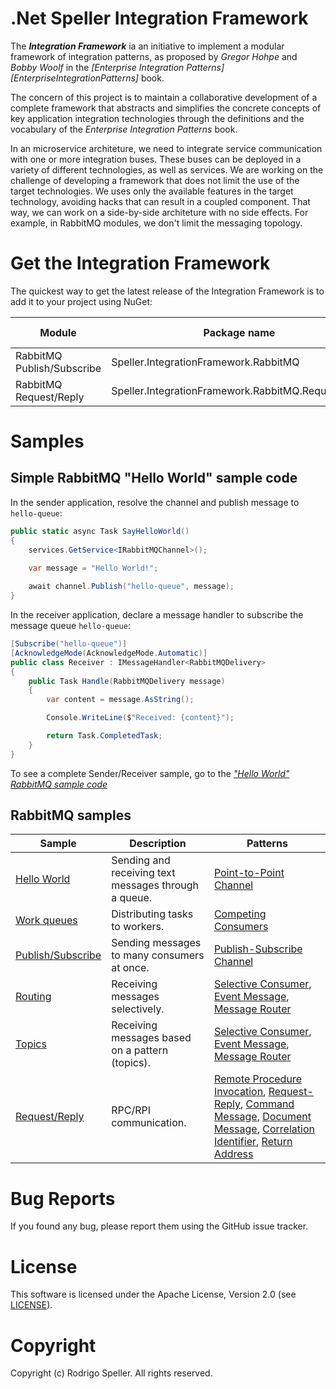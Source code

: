 # .Net Speller Integration Framework

The ***Integration Framework*** ia an initiative to implement a modular framework of integration patterns, as proposed by *Gregor Hohpe* and *Bobby Woolf* in the *[Enterprise Integration Patterns][EnterpriseIntegrationPatterns]* book.

The concern of this project is to maintain a collaborative development of a complete framework that abstracts and simplifies the concrete concepts of key application integration technologies through the definitions and the vocabulary of the *Enterprise Integration Patterns* book.

In an microservice architeture, we need to integrate service communication with one or more integration buses. These buses can be deployed in a variety of different technologies, as well as services. We are working on the challenge of developing a framework that does not limit the use of the target technologies. We uses only the available features in the target technology, avoiding hacks that can result in a coupled component. That way, we can work on a side-by-side architeture with no side effects. For example, in RabbitMQ modules, we don't limit the messaging topology.

# Get the Integration Framework
The quickest way to get the latest release of the Integration Framework is to add it to your project using NuGet:

|Module|Package name|Latest version|
|------|------------|--------------|
|RabbitMQ Publish/Subscribe|Speller.IntegrationFramework.RabbitMQ|[![NuGet][badge:nuget:Speller.IntegrationFramework.RabbitMQ]][nuget:Speller.IntegrationFramework.RabbitMQ]|
|RabbitMQ Request/Reply|Speller.IntegrationFramework.RabbitMQ.RequestReply|[![NuGet][badge:nuget:Speller.IntegrationFramework.RabbitMQ.RequestReply]][nuget:Speller.IntegrationFramework.RabbitMQ.RequestReply]|

# Samples

## Simple RabbitMQ "Hello World" sample code

In the sender application, resolve the channel and publish message to `hello-queue`:

```csharp
public static async Task SayHelloWorld()
{
    services.GetService<IRabbitMQChannel>();

    var message = "Hello World!";
    
    await channel.Publish("hello-queue", message);
}
```

In the receiver application, declare a message handler to subscribe the message queue `hello-queue`:

```csharp
[Subscribe("hello-queue")]
[AcknowledgeMode(AcknowledgeMode.Automatic)]
public class Receiver : IMessageHandler<RabbitMQDelivery>
{
    public Task Handle(RabbitMQDelivery message)
    {
        var content = message.AsString();

        Console.WriteLine($"Received: {content}");

        return Task.CompletedTask;
    }
}
```

To see a complete Sender/Receiver sample, go to the *["Hello World" RabbitMQ sample code][Sample01-HelloWorld]*

## RabbitMQ samples

|Sample|Description|Patterns|
|-|-|-|
|[Hello World][Sample01-HelloWorld]|Sending and receiving text messages through a queue.|[Point-to-Point Channel]|
|[Work queues][Sample02-WorkQueues]|Distributing tasks to workers.|[Competing Consumers]|
|[Publish/Subscribe][Sample03-PublishSubscribe]|Sending messages to many consumers at once.|[Publish-Subscribe Channel]
|[Routing][Sample04-Routing]|Receiving messages selectively.|[Selective Consumer], [Event Message], [Message Router]|
|[Topics][Sample05-Topics]|Receiving messages based on a pattern (topics).|[Selective Consumer], [Event Message], [Message Router]|
|[Request/Reply][Sample06-RPC]|RPC/RPI communication.|[Remote Procedure Invocation], [Request-Reply], [Command Message], [Document Message], [Correlation Identifier], [Return Address]|

# Bug Reports
If you found any bug, please report them using the GitHub issue tracker.

# License
This software is licensed under the Apache License, Version 2.0 (see [LICENSE][LICENSE]).

# Copyright
Copyright (c) Rodrigo Speller. All rights reserved.

<!-- Common Links -->
[LICENSE]: LICENSE.txt

<!-- Nuget Packages Links -->
[nuget:Speller.IntegrationFramework.RabbitMQ]:              https://www.nuget.org/packages/Speller.IntegrationFramework.RabbitMQ/
[nuget:Speller.IntegrationFramework.RabbitMQ.RequestReply]: https://www.nuget.org/packages/Speller.IntegrationFramework.RabbitMQ.RequestReply/

[badge:nuget:Speller.IntegrationFramework.RabbitMQ]:                https://img.shields.io/nuget/v/Speller.IntegrationFramework.RabbitMQ.svg?style=flat-square
[badge:nuget:Speller.IntegrationFramework.RabbitMQ.RequestReply]:   https://img.shields.io/nuget/v/Speller.IntegrationFramework.RabbitMQ.RequestReply.svg?style=flat-square

<!-- Sample Links -->
[Sample01-HelloWorld]:          samples/Speller.IntegrationPatterns.RabbitMQ/Sample01-HelloWorld
[Sample02-WorkQueues]:          samples/Speller.IntegrationPatterns.RabbitMQ/Sample02-WorkQueues
[Sample03-PublishSubscribe]:    samples/Speller.IntegrationPatterns.RabbitMQ/Sample03-PublishSubscribe
[Sample04-Routing]:             samples/Speller.IntegrationPatterns.RabbitMQ/Sample04-Routing
[Sample05-Topics]:              samples/Speller.IntegrationPatterns.RabbitMQ/Sample05-Topics
[Sample06-RPC]:                 samples/Speller.IntegrationPatterns.RabbitMQ/Sample06-RPC

<!-- Enterprise Integration Patterns Links-->
[Enterprise Integration Patterns]:  https://www.enterpriseintegrationpatterns.com/
[Command Message]:                  https://www.enterpriseintegrationpatterns.com/patterns/messaging/CommandMessage.html
[Competing Consumers]:              https://www.enterpriseintegrationpatterns.com/patterns/messaging/CompetingConsumers.html
[Correlation Identifier]:           https://www.enterpriseintegrationpatterns.com/patterns/messaging/CorrelationIdentifier.html
[Document Message]:                 https://www.enterpriseintegrationpatterns.com/patterns/messaging/DocumentMessage.html
[Event Message]:                    https://www.enterpriseintegrationpatterns.com/patterns/messaging/EventMessage.html
[Message Router]:                   https://www.enterpriseintegrationpatterns.com/patterns/messaging/MessageRouter.html
[Point-to-Point Channel]:           https://www.enterpriseintegrationpatterns.com/patterns/messaging/PointToPointChannel.html
[Publish-Subscribe Channel]:        https://www.enterpriseintegrationpatterns.com/patterns/messaging/PublishSubscribeChannel.html
[Remote Procedure Invocation]:      https://www.enterpriseintegrationpatterns.com/patterns/messaging/EncapsulatedSynchronousIntegration.html
[Request-Reply]:                    https://www.enterpriseintegrationpatterns.com/patterns/messaging/RequestReply.html
[Return Address]:                   https://www.enterpriseintegrationpatterns.com/patterns/messaging/ReturnAddress.html
[Selective Consumer]:               https://www.enterpriseintegrationpatterns.com/patterns/messaging/MessageSelector.html
